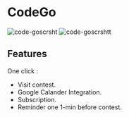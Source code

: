 # CodeGo

![code-goscrsht](https://user-images.githubusercontent.com/87697180/189280714-b6cbdb23-e18e-49e3-8c72-88596f484a0c.png)
![code-goscrshtt](https://user-images.githubusercontent.com/87697180/189282216-26d47368-4749-4a6b-a44e-1411939c6d7e.png)



## Features
One click :
- Visit contest.
- Google Calander Integration.
- Subscription.
- Reminder one 1-min before contest.

  
